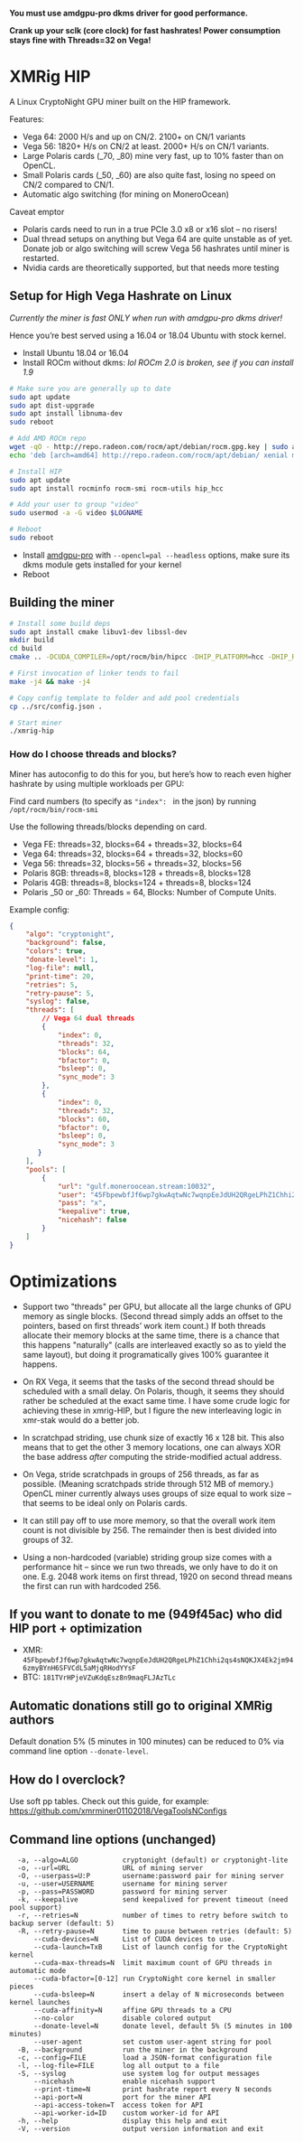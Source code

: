 **You must use amdgpu-pro dkms driver for good performance.**

**Crank up your sclk (core clock) for fast hashrates! Power consumption stays fine with Threads=32 on Vega!**

# XMRig HIP

A Linux CryptoNight GPU miner built on the HIP framework.

Features:
- Vega 64: 2000 H/s and up on CN/2. 2100+ on CN/1 variants
- Vega 56: 1820+ H/s on CN/2 at least. 2000+ H/s on CN/1 variants.
- Large Polaris cards (_70, _80) mine very fast, up to 10% faster than on OpenCL.
- Small Polaris cards (_50, _60) are also quite fast, losing no speed on CN/2 compared to CN/1.
- Automatic algo switching (for mining on MoneroOcean)

Caveat emptor
- Polaris cards need to run in a true PCIe 3.0 x8 or x16 slot – no
  risers!
- Dual thread setups on anything but Vega 64 are quite unstable
  as of yet. Donate job or algo switching will screw Vega 56 hashrates
  until miner is restarted.
- Nvidia cards are theoretically supported, but that needs more
  testing

## Setup for High Vega Hashrate on Linux

*Currently the miner is fast ONLY when run with amdgpu-pro dkms driver!*

Hence you’re best served using a 16.04 or 18.04 Ubuntu with stock kernel.

- Install Ubuntu 18.04 or 16.04
- Install ROCm without dkms: *lol ROCm 2.0 is broken, see if you can install 1.9*
```bash
# Make sure you are generally up to date
sudo apt update
sudo apt dist-upgrade
sudo apt install libnuma-dev
sudo reboot

# Add AMD ROCm repo
wget -qO - http://repo.radeon.com/rocm/apt/debian/rocm.gpg.key | sudo apt-key add -
echo 'deb [arch=amd64] http://repo.radeon.com/rocm/apt/debian/ xenial main' | sudo tee /etc/apt/sources.list.d/rocm.list

# Install HIP
sudo apt update
sudo apt install rocminfo rocm-smi rocm-utils hip_hcc

# Add your user to group "video"
sudo usermod -a -G video $LOGNAME

# Reboot
sudo reboot
```
- Install [amdgpu-pro](https://www.amd.com/en/support/kb/release-notes/rn-prorad-lin-18-30) with `--opencl=pal --headless` options, make sure its dkms module gets installed for your kernel
- Reboot

## Building the miner
```bash
# Install some build deps
sudo apt install cmake libuv1-dev libssl-dev
mkdir build
cd build
cmake .. -DCUDA_COMPILER=/opt/rocm/bin/hipcc -DHIP_PLATFORM=hcc -DHIP_ROOT_DIR=/opt/rocm/hip -DWITH_HTTPD=OFF

# First invocation of linker tends to fail
make -j4 && make -j4

# Copy config template to folder and add pool credentials
cp ../src/config.json .

# Start miner
./xmrig-hip

```

### How do I choose threads and blocks?
Miner has autoconfig to do this for you, but here’s how to reach even higher hashrate by using multiple workloads per GPU:

Find card numbers (to specify as `"index": ` in the json) by running `/opt/rocm/bin/rocm-smi`

Use the following threads/blocks depending on card.

- Vega FE: threads=32, blocks=64 + threads=32, blocks=64
- Vega 64: threads=32, blocks=64 + threads=32, blocks=60
- Vega 56: threads=32, blocks=56 + threads=32, blocks=56
- Polaris 8GB: threads=8, blocks=128 + threads=8, blocks=128
- Polaris 4GB: threads=8, blocks=124 + threads=8, blocks=124
- Polaris _50 or _60: Threads = 64, Blocks: Number of Compute Units.


Example config:

```json
{
    "algo": "cryptonight",
    "background": false,
    "colors": true,
    "donate-level": 1,
    "log-file": null,
    "print-time": 20,
    "retries": 5,
    "retry-pause": 5,
    "syslog": false,
    "threads": [
        // Vega 64 dual threads
        {
            "index": 0,
            "threads": 32,
            "blocks": 64,
            "bfactor": 0,
            "bsleep": 0,
            "sync_mode": 3
        },
        {
            "index": 0,
            "threads": 32,
            "blocks": 60,
            "bfactor": 0,
            "bsleep": 0,
            "sync_mode": 3
       }
    ],
    "pools": [
        {
            "url": "gulf.moneroocean.stream:10032",
            "user": "45FbpewbfJf6wp7gkwAqtwNc7wqnpEeJdUH2QRgeLPhZ1Chhi2qs4sNQKJX4Ek2jm946zmyBYnH6SFVCdL5aMjqRHodYYsF",
            "pass": "x",
            "keepalive": true,
            "nicehash": false
        }
    ]
}
```

# Optimizations
- Support two "threads" per GPU, but allocate all the large chunks of GPU memory as single blocks. (Second thread simply adds an offset to the pointers, based on first threads’ work item count.) If both threads allocate their memory blocks at the same time, there is a chance that this happens "naturally"  (calls are interleaved exactly so as to yield the same layout), but doing it programatically gives 100% guarantee it happens.

- On RX Vega, it seems that the tasks of the second thread should be scheduled with a small delay. On Polaris, though, it seems they should rather be scheduled at the exact same time. I have some crude logic for achieving these in xmrig-HIP, but I figure the new interleaving logic in xmr-stak would do a better job.

- In scratchpad striding, use chunk size of exactly 16 x 128 bit. This also means that to get the other 3 memory locations, one can always XOR the base address *after* computing the stride-modified actual address.

- On Vega, stride scratchpads in groups of 256 threads, as far as possible. (Meaning scratchpads stride through 512 MB of memory.) OpenCL miner currently always uses groups of size equal to work size – that seems to be ideal only on Polaris cards.

- It can still pay off to use more memory, so that the overall work item count is not divisible by 256. The remainder then is best divided into groups of 32.

- Using a non-hardcoded (variable) striding group size comes with a performance hit – since we run two threads, we only have to do it on one. E.g. 2048 work items on first thread, 1920 on second thread means the first can run with hardcoded 256.

## If you want to donate to me (949f45ac) who did HIP port + optimization
* XMR: `45FbpewbfJf6wp7gkwAqtwNc7wqnpEeJdUH2QRgeLPhZ1Chhi2qs4sNQKJX4Ek2jm946zmyBYnH6SFVCdL5aMjqRHodYYsF`
* BTC: `181TVrHPjeVZuKdqEsz8n9maqFLJAzTLc`

## Automatic donations still go to original XMRig authors
Default donation 5% (5 minutes in 100 minutes) can be reduced to 0% via command line option `--donate-level`.

## How do I overclock?
Use soft pp tables.
Check out this guide, for example: https://github.com/xmrminer01102018/VegaToolsNConfigs

## Command line options (unchanged)
```
  -a, --algo=ALGO           cryptonight (default) or cryptonight-lite
  -o, --url=URL             URL of mining server
  -O, --userpass=U:P        username:password pair for mining server
  -u, --user=USERNAME       username for mining server
  -p, --pass=PASSWORD       password for mining server
  -k, --keepalive           send keepalived for prevent timeout (need pool support)
  -r, --retries=N           number of times to retry before switch to backup server (default: 5)
  -R, --retry-pause=N       time to pause between retries (default: 5)
      --cuda-devices=N      List of CUDA devices to use.
      --cuda-launch=TxB     List of launch config for the CryptoNight kernel
      --cuda-max-threads=N  limit maximum count of GPU threads in automatic mode
      --cuda-bfactor=[0-12] run CryptoNight core kernel in smaller pieces
      --cuda-bsleep=N       insert a delay of N microseconds between kernel launches
      --cuda-affinity=N     affine GPU threads to a CPU
      --no-color            disable colored output
      --donate-level=N      donate level, default 5% (5 minutes in 100 minutes)
      --user-agent          set custom user-agent string for pool
  -B, --background          run the miner in the background
  -c, --config=FILE         load a JSON-format configuration file
  -l, --log-file=FILE       log all output to a file
  -S, --syslog              use system log for output messages
      --nicehash            enable nicehash support
      --print-time=N        print hashrate report every N seconds
      --api-port=N          port for the miner API
      --api-access-token=T  access token for API
      --api-worker-id=ID    custom worker-id for API
  -h, --help                display this help and exit
  -V, --version             output version information and exit
```
